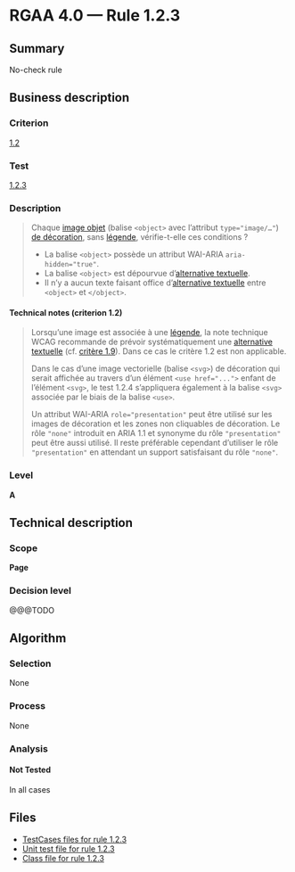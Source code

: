 # RGAA 4.0 — Rule 1.2.3

## Summary

No-check rule

## Business description

### Criterion

[1.2](https://www.numerique.gouv.fr/publications/rgaa-accessibilite/methode/criteres/#crit-1-2)

### Test

[1.2.3](https://www.numerique.gouv.fr/publications/rgaa-accessibilite/methode/criteres/#test-1-2-3)

### Description

> Chaque [image objet](https://www.numerique.gouv.fr/publications/rgaa-accessibilite/methode/glossaire/#image-objet) (balise `<object>` avec l’attribut `type="image/…"`) [de décoration](https://www.numerique.gouv.fr/publications/rgaa-accessibilite/methode/glossaire/#image-de-decoration), sans [légende](https://www.numerique.gouv.fr/publications/rgaa-accessibilite/methode/glossaire/#legende), vérifie-t-elle ces conditions ?
> 
> * La balise `<object>` possède un attribut WAI-ARIA `aria-hidden="true"`.
> * La balise `<object>` est dépourvue d’[alternative textuelle](https://www.numerique.gouv.fr/publications/rgaa-accessibilite/methode/glossaire/#alternative-textuelle-image).
> * Il n’y a aucun texte faisant office d’[alternative textuelle](https://www.numerique.gouv.fr/publications/rgaa-accessibilite/methode/glossaire/#alternative-textuelle-image) entre `<object>` et `</object>`.

#### Technical notes (criterion 1.2)

> Lorsqu’une image est associée à une [légende](https://www.numerique.gouv.fr/publications/rgaa-accessibilite/methode/glossaire/#legende), la note technique WCAG recommande de prévoir systématiquement une [alternative textuelle](https://www.numerique.gouv.fr/publications/rgaa-accessibilite/methode/glossaire/#alternative-textuelle-image) (cf. [critère 1.9](https://www.numerique.gouv.fr/publications/rgaa-accessibilite/methode/glossaire/#crit-1-9)). Dans ce cas le critère 1.2 est non applicable.
> 
> Dans le cas d’une image vectorielle (balise `<svg>`) de décoration qui serait affichée au travers d’un élément `<use href="...">` enfant de l’élément `<svg>`, le test 1.2.4 s’appliquera également à la balise `<svg>` associée par le biais de la balise `<use>`.
> 
> Un attribut WAI-ARIA `role="presentation"` peut être utilisé sur les images de décoration et les zones non cliquables de décoration. Le rôle `"none"` introduit en ARIA 1.1 et synonyme du rôle `"presentation"` peut être aussi utilisé. Il reste préférable cependant d’utiliser le rôle `"presentation"` en attendant un support satisfaisant du rôle `"none"`.

### Level

**A**


## Technical description

### Scope

**Page**

### Decision level

@@@TODO


## Algorithm

### Selection

None

### Process

None

### Analysis

#### Not Tested

In all cases


## Files

- [TestCases files for rule 1.2.3](https://gitlab.com/asqatasun/Asqatasun/-/tree/v5/rules/rules-rgaa4.0/src/test/resources/testcases/rgaa40/Rgaa40Rule010203/)
- [Unit test file for rule 1.2.3](https://gitlab.com/asqatasun/Asqatasun/-/blob/v5/rules/rules-rgaa4.0/src/test/java/org/asqatasun/rules/rgaa40/Rgaa40Rule010203Test.java)
- [Class file for rule 1.2.3](https://gitlab.com/asqatasun/Asqatasun/-/blob/v5/rules/rules-rgaa4.0/src/main/java/org/asqatasun/rules/rgaa40/Rgaa40Rule010203.java)


